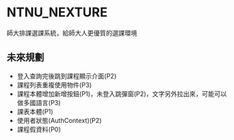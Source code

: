 # NTNU_NEXTURE

師大排課選課系統，給師大人更優質的選課環境

## 未來規劃

- 登入查詢完後跳到課程顯示介面(P2)
- 課程列表重複使用物件(P3)
- 課程本體增加新增按鈕(P1)，未登入跳彈窗(P2)，文字另外拉出來，可能可以做多國語言(P3)
- 課表本體(P1)
- 使用者狀態(AuthContext)(P2)
- 課程假資料(P0)
